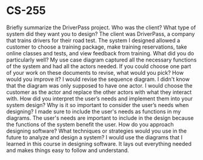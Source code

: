 # CS-255
Briefly summarize the DriverPass project. Who was the client? What type of system did they want you to design?
The client was DriverPass, a company that trains drivers for their road test. The system I designed allowed a customer to choose a training package, make training reservations, take online classes and tests, and view feedback from training.
What did you do particularly well?
My use case diagram captured all the necessary functions of the system and had all the actors needed.
If you could choose one part of your work on these documents to revise, what would you pick? How would you improve it?
I would revise the sequence diagram. I didn't know that the diagram was only supposed to have one actor. I would choose the customer as the actor and replace the other actors with what they interact with.
How did you interpret the user’s needs and implement them into your system design? Why is it so important to consider the user’s needs when designing?
I made sure to include the user's needs as functions in my diagrams. The user's needs are important to include in the design because the functions of the system benefit the user.
How do you approach designing software? What techniques or strategies would you use in the future to analyze and design a system?
I would use the diagrams that I learned in this course in designing software. It lays out everything needed and makes things easy to follow and understand.
